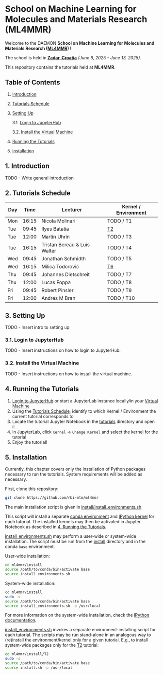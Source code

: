 # School on Machine Learning for Molecules and Materials Research (ML4MMR)
Welcome to the DAEMON **School on Machine Learning for Molecules and Materials Research ([ML4MMR](https://www.cecam.org/workshop-details/school-on-machine-learning-for-molecules-and-materials-research-1379)) !**

The school is held in [**Zadar, Croatia**](https://maps.app.goo.gl/ghrk4jbUWV7TUb7F8) *(June 9, 2025 - June 13, 2025)*.

This repository contains the tutorials held at **ML4MMR**.

## Table of Contents
 1. [Introduction](#1-introduction)
 2. [Tutorials Schedule](#2-tutorials-schedule)
 3. [Setting Up](#3-setting-up)
    
    3.1. [Login to JupyterHub](#31-login-to-jupyterhub)
    
    3.2. [Install the Virtual Machine](#32-install-the-virtual-machine)
    
 5. [Running the Tutorials](#4-running-the-tutorials)
 6. [Installation](#5-installation)

## 1. Introduction

TODO - Write general introduction

## 2. Tutorials Schedule

| Day | Time  | Lecturer                     | Kernel / Environment |
| --- | ----- | ---------------------------  | -------------------- |
| Mon | 16:15 | Nicola Molinari              | TODO / T1            |
| Tue | 09:45 | Ilyes Batatia                | [T2](tutorials/T2)   |
| Tue | 12:00 | Martin Uhrin                 | TODO / T3            |
| Tue | 16:15 | Tristan Bereau & Luis Walter | TODO / T4            |
| Wed | 09:45 | Jonathan Schmidth            | TODO / T5            |
| Wed | 16:15 | Milica Todorović             | [T6](tutorials/T6)   |
| Thu | 09:45 | Johannes Dietschreit         | TODO / T7            |
| Thu | 12:00 | Lucas Foppa                  | TODO / T8            |
| Fri | 09:45 | Robert Pinsler               | TODO / T9            |
| Fri | 12:00 | Andrés M Bran                | TODO / T10           |

## 3. Setting Up

TODO - Insert intro to setting up

### 3.1. Login to JupyterHub

TODO - Insert instructions on how to login to JupyterHub.

### 3.2. Install the Virtual Machine

TODO - Insert instructions on how to install the virtual machine.

## 4. Running the Tutorials

 1. [Login to JupyterHub](#31-login-to-jupyterhub) or start a JupyterLab instance locally/in your [Virtual Machine](#32-install-the-virtual-machine)
 2. Using the [Tutorials Schedule](#2-tutorials-schedule), identify to which Kernel / Environment the current tutorial corresponds to
 3. Locate the tutorial Jupyter Notebook in the [tutorials](tutorials) directory and open it
 4. In JupyterLab, click ``Kernel`` &rarr; ``Change Kernel`` and select the kernel for the tutorial
 5. Enjoy the tutorial!

## 5. Installation

Currently, this chapter covers only the installation of Python packages
necessary to run the tutorials. System requirements will be added as necessary.

First, clone this repository:

```bash
git clone https://github.com/rbi-mtm/ml4mmr
```

The main installation script is given in [install/install_environments.sh](install/install_environments.sh).

This script will install a separate [conda environment](https://docs.conda.io/projects/conda/en/latest/user-guide/tasks/manage-environments.html) and [IPython kernel](https://ipython.readthedocs.io/en/stable/install/kernel_install.html#kernels-for-different-environments) for each tutorial. 
The installed kernels may then be activated in Jupyter Notebook as described in [4. Running the Tutorials](#4-running-the-tutorials).

[install_environments.sh](install/install_environments.sh) may perform a user-wide or system-wide installation. The script must be run from the [install](install) directory and in the conda ``base`` environment.

User-wide installation:

```bash
cd ml4mmr/install
source /path/to/conda/bin/activate base
source install_environments.sh
```

System-wide installation:

```bash
cd ml4mmr/install
sudo -s
source /path/to/conda/bin/activate base
source install_environments.sh -p /usr/local
```

For more information on the system-wide installation, check the [IPython documentation](https://ipython.readthedocs.io/en/stable/install/kernel_install.html#kernels-for-different-environments).

[install_environments.sh](install/install_environments.sh) invokes a separate environment-installing script for each tutorial. The scripts may be run stand-alone in an analogous way to (re)install the environment/kernel only for a given tutorial.
E.g., to install system-wide packages only for the [T2](tutorials/T2) tutorial:

```bash
cd ml4mmr/install/T2
sudo -s
source /path/to/conda/bin/activate base
source install.sh -p /usr/local
```
